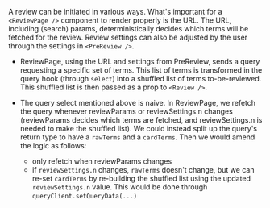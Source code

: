 A review can be initiated in various ways. What's important for a
`<ReviewPage />` component to render properly is the URL. The URL, including
(search) params, deterministically decides which terms will be fetched for the
review. Review settings can also be adjusted by the user through the settings in
`<PreReview />`.

-  ReviewPage, using the URL and settings from PreReview, sends a query
   requesting a specific set of terms. This list of terms is transformed in the
   query hook (through `select`) into a shuffled list of terms to-be-reviewed.
   This shuffled list is then passed as a prop to
   `<Review />`.

-  The query select mentioned above is naive. In ReviewPage, we refetch the query
   whenever reviewParams or reviewSettings.n changes (reviewParams decides which
   terms are fetched, and reviewSettings.n is needed to make the shuffled list).
   We could instead split up the query's return type to have a `rawTerms` and a
   `cardTerms`. Then we would amend the logic as follows:
   -  only refetch when reviewParams changes
   -  if `reviewSettings.n` changes, `rawTerms` doesn't change, but we can re-set
      `cardTerms` by re-building the shuffled list using the updated
      `reviewSettings.n` value. This would be done through `queryClient.setQueryData(...)`

